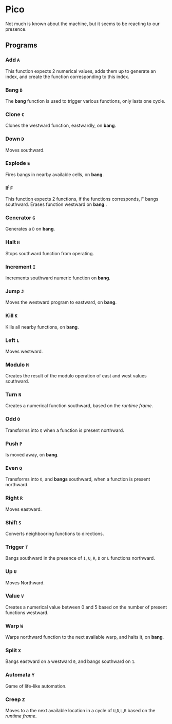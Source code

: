 # Pico

Not much is known about the machine, but it seems to be reacting to our presence.

## Programs

### Add `A`
This function expects 2 numerical values, adds them up to generate an index, and create the function corresponding to this index.

### Bang `B`
The **bang** function is used to trigger various functions, only lasts one cycle.

### Clone `C`
Clones the westward function, eastwardly, on **bang**.

### Down `D`
Moves southward.

### Explode `E`
Fires bangs in nearby available cells, on **bang**.

### If `F`
This function expects 2 functions, if the functions corresponds, F bangs southward. Erases function westward on **bang**..

### Generator `G`
Generates a `D` on **bang**.

### Halt `H`
Stops southward function from operating.

### Increment `I`
Increments southward numeric function on **bang**.

### Jump `J`
Moves the westward program to eastward, on **bang**.

### Kill `K`
Kills all nearby functions, on **bang**.

### Left `L`
Moves westward.

### Modulo `M`
Creates the result of the modulo operation of east and west values southward.

### Turn `N`
Creates a numerical function southward, based on the *runtime frame*.

### Odd `O`
Transforms into `Q` when a function is present northward.

### Push `P`
Is moved away, on **bang**.

### Even `Q`
Transforms into `O`, and **bangs** southward, when a function is present northward.

### Right `R`
Moves eastward.

### Shift `S`
Converts neighbooring functions to directions.

### Trigger `T`
Bangs southward in the presence of `1`, `U`, `R`, `D` or `L` functions northward.

### Up `U`
Moves Northward.

### Value `V`
Creates a numerical value between 0 and 5 based on the number of present functions westward.

### Warp `W`
Warps northward function to the next available warp, and halts it, on **bang**.

### Split `X`
Bangs eastward on a westward `0`, and bangs southward on `1`.

### Automata `Y`
Game of life-like automation.

### Creep `Z`
Moves to a the next available location in a cycle of `U`,`D`,`L`,`R` based on the *runtime frame*.

